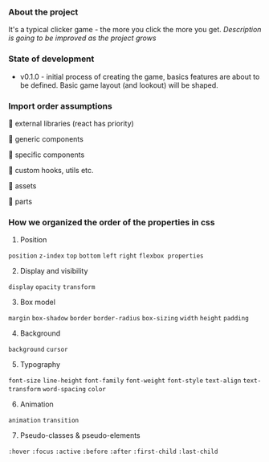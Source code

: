 ### About the project

It's a typical clicker game - the more you click the more you get. _Description is going to be improved as the project grows_

### State of development

- v0.1.0 - initial process of creating the game, basics features are about to be defined. Basic game layout (and lookout) will be shaped.

### Import order assumptions

🔶 external libraries (react has priority)

🔶 generic components

🔶 specific components

🔶 custom hooks, utils etc.

🔶 assets

🔶 parts

### How we organized the order of the properties in css

1. Position

`position` `z-index` `top` `bottom` `left` `right` `flexbox properties`

2. Display and visibility

`display` `opacity` `transform`

3. Box model

`margin` `box-shadow` `border` `border-radius` `box-sizing` `width` `height` `padding`

4. Background

`background` `cursor`

5. Typography

`font-size` `line-height` `font-family` `font-weight` `font-style` `text-align` `text-transform` `word-spacing` `color`

6. Animation

`animation` `transition`

7. Pseudo-classes & pseudo-elements

`:hover` `:focus` `:active` `:before` `:after` `:first-child` `:last-child`
